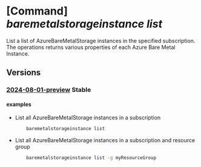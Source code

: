 # [Command] _baremetalstorageinstance list_

List a list of AzureBareMetalStorage instances in the specified subscription. The operations returns various properties of each Azure Bare Metal Instance.

## Versions

### [2024-08-01-preview](/Resources/mgmt-plane/L3N1YnNjcmlwdGlvbnMve30vcHJvdmlkZXJzL21pY3Jvc29mdC5iYXJlbWV0YWxpbmZyYXN0cnVjdHVyZS9iYXJlbWV0YWxzdG9yYWdlaW5zdGFuY2Vz/2024-08-01-preview.xml) **Stable**

<!-- mgmt-plane /subscriptions/{}/providers/microsoft.baremetalinfrastructure/baremetalstorageinstances 2024-08-01-preview -->
<!-- mgmt-plane /subscriptions/{}/resourcegroups/{}/providers/microsoft.baremetalinfrastructure/baremetalstorageinstances 2024-08-01-preview -->

#### examples

- List all AzureBareMetalStorage instances in a subscription
    ```bash
        baremetalstorageinstance list
    ```

- List all AzureBareMetalStorage instances in a subscription and resource group
    ```bash
        baremetalstorageinstance list -g myResourceGroup
    ```
